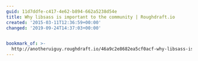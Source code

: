 ```yaml
---
guid: 11d7ddfe-c417-4e62-b894-662a5238d54e
title: Why libsass is important to the community | Roughdraft.io
created: '2015-03-11T12:36:59+00:00'
changed: '2019-09-24T14:37:03+00:00'


bookmark_of: >-
  http://anotheruiguy.roughdraft.io/46a9c2e8682ea5cf0acf-why-libsass-is-important-to-the-community
---
```




